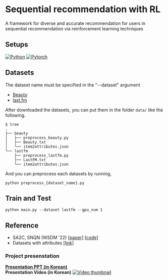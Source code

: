 # Sequential recommendation with RL

A framework for diverse and accurate recommendation for users in sequential recommendation via reinforcement learning techniques


## Setups
[![Python](https://img.shields.io/badge/python-3.9.12-blue?logo=python&logoColor=FED643)](https://www.python.org/downloads/release/python-385/)
[![Pytorch](https://img.shields.io/badge/pytorch-1.13.0-red?logo=pytorch)](https://pytorch.org/get-started/previous-versions/)


## Datasets
The dataset name must be specified in the "--dataset" argument
- [Beauty](https://github.com/RUCAIBox/CIKM2020-S3Rec/tree/master/data) 
- [last.fm](https://github.com/RUCAIBox/CIKM2020-S3Rec/tree/master/data)

After downloaded the datasets, you can put them in the folder `data/` like the following.
```
$ tree
.
├── beauty
│   ├── preprocess_beauty.py
│   ├── Beauty.txt
│   └── item2attributes.json
└── lastfm
    ├── preprocess_lastfm.py
    ├── LastFM.txt
    └── item2attributes.json

```

And you can preprocess each datasets by running,
```
python preprocess_{dataset_name}.py
```


## Train and Test
```
python main.py --dataset lastfm --gpu_num 1
```


## Reference
- SA2C, SNQN (WSDM '22) [[paper]](https://dl.acm.org/doi/pdf/10.1145/3488560.3498494) [[code]](https://drive.google.com/file/d/185KB520pBLgwmiuEe7JO78kUwUL_F45t/view?usp=sharing) <br>
- Datasets with attributes [[link]](https://github.com/RUCAIBox/CIKM2020-S3Rec/tree/master/data)


### Project presenstation

[**Presentation PPT (in Korean)**](./asset/SR-RL_final_pt.pdf) <br>
**Presentation Video (in Korean)**
[![Video thumbnail](./asset/SR-RL_final_pt_thumbnail.jpg)](https://www.youtube.com/watch?v=IGXcdc7U_R4)